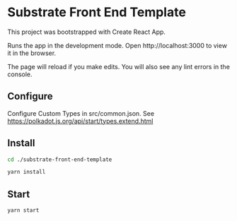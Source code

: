 # Substrate Front End Template

This project was bootstrapped with Create React App.

Runs the app in the development mode.
Open http://localhost:3000 to view it in the browser.

The page will reload if you make edits.
You will also see any lint errors in the console.

## Configure

Configure Custom Types in src/common.json. See https://polkadot.js.org/api/start/types.extend.html

## Install
```bash
cd ./substrate-front-end-template
```
```bash
yarn install
```

## Start
```bash
yarn start
```
